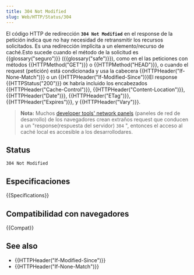 ```yaml
---
title: 304 Not Modified
slug: Web/HTTP/Status/304
---
```


El código HTTP de redirección **`304 Not Modified`** en el response de la petición indica que no hay necesidad de retransmitir los recursos solicitados. Es una redirección implícita a un elemento/recurso de caché.Esto sucede cuando el método de la solicitud es {{glossary("seguro")}} ({{glossary("safe")}}), como en el las peticiones con métodos {{HTTPMethod("GET")}} o {{HTTPMethod("HEAD")}}, o cuando el request (petición) está condicionada y usa la cabecera {{HTTPHeader("If-None-Match")}} o un {{HTTPHeader("If-Modified-Since")}}El response {{HTTPStatus("200")}} `OK` habría incluido los encabezados {{HTTPHeader("Cache-Control")}}, {{HTTPHeader("Content-Location")}}, {{HTTPHeader("Date")}}, {{HTTPHeader("ETag")}}, {{HTTPHeader("Expires")}}, y {{HTTPHeader("Vary")}}.

> **Nota:** Muchos [developer tools' network panels](/es/docs/Tools/Network_Monitor) (paneles de red de desarrollo) de los navegadores crean extraños request que conducen a un "response(respuesta del servidor) `304` ", entonces el acceso al caché local es accesible a los desarrollodares.

## Status

```
304 Not Modified
```

## Especificaciones

{{Specifications}}

## Compatibilidad con navegadores

{{Compat}}

## See also

- {{HTTPHeader("If-Modified-Since")}}
- {{HTTPHeader("If-None-Match")}}
